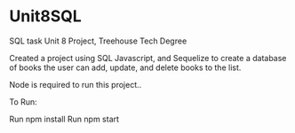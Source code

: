 # Unit8SQL
 SQL task
Unit 8 Project, Treehouse Tech Degree

Created a project using SQL Javascript, and Sequelize to create a database of books the user can add, update, and delete books to the list.

Node is required to run this project..

To Run:

Run npm install
Run npm start
